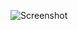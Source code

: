 ![Screenshot](https://raw.githubusercontent.com/Cryakl/Ultimate-RAT-Collection/refs/heads/main/KazyBot/KazyBot%20v1.0%20Full/Screenshot.png)
